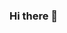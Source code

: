 ### Hi there 👋

<!--
**ORosado-0/ORosado-0** is a ✨ _special_ ✨ repository because its `README.md` (this file) appears on your GitHub profile.

Am intrested in learning about the tools and knowledge that are necessary for me to sucssesful in a career as a programmer.
My favorite hobby is playing video games and has been since I was a child.
